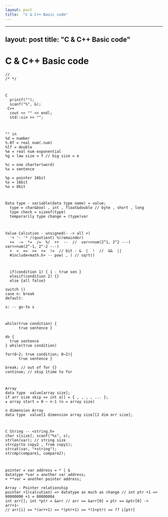 ```yaml
---
layout: post
title:  "C & C++ Basic code"
---
```


---
layout: post
title:  "C & C++ Basic code"
---

# C & C++ Basic code
    //
    /* */
#
    C 
      printf("");
      scanf("%", &);
     C++
      cout << "" << endl;
      std::sin >> "";
# 
    "" in
    %d = number
    %.0f = real num(.num)
    %lf = double
    %e = real num exponential
    %g = law size = f // big size = e
  
    %c = one charter(word)
    %s = sentence
  
    %p = pointer 16bit
    %x = 16bit
    %o = 8bit
#
    Data type - variable(data type name) = value;
      type = char&bool , int , float&double // byte , short , long
      type check = sizeof(type)
      temporarily type change = (type)var
#
    Value Calcution - unsigned(- -> all +)
      '+ '- '* /(quotient) %(remainder)
      +=  -=  *=  /=  %/  ++  --  //  var<<num(2^1, 2^2 ---)  var>>num(2^-1, 2^-2 ---)
      >  <  ==  >=  <=  !=  // bit - &  |  !  //  &&  ||
      #include<math.h> -- pow( , ) // sqrt()

#
      if(condition 1) { 1 - true sen }
      elesif(condition 2) {}
      else {all false}

    switch ()
    case n: break
    default:

    x: -- go-to x

#
    while(true condition) {
          true sentence }
    
    do {
      true sentence
    } while(true condition)
    
    for(0~2; true condition; 0~2){
          true sentence }
    
    break; // out of for {}
    continue; // skip 1time to for

#
    Array
    data type  value[array size];
    if arr size skip => int a[] = { , , , , ... };
    ★ array start = 0 ~ n-1 (n = array size)
    
    n dimension Array
    data type  value[1 dimension array size][2 dim arr size];
    
#
    C String -- <string.h>
    char s[size]; scanf("%s", s);
    strlen(var); // string size
    strcpy(to copy2 , from copy1);
    strcat(var, "+string");
    strcmp(compare1, compare2);

#
    pointer = var address = * | &
    datatype *var = another var address;
    + **var = another pointer address;
    
    Array - Pointer relationship
    pointer +1(calcution) => datatype as much as change // int ptr +1 => 00000000 +1 = 00000004
    int arr[]; int *ptr = &arr // arr == &arr[0] = ptr == &ptr[0] -> arr+1~
    // arr[i] == *(arr+1) == *(ptr+1) == *(1+ptr) == ?? i[ptr]
    
    
    
